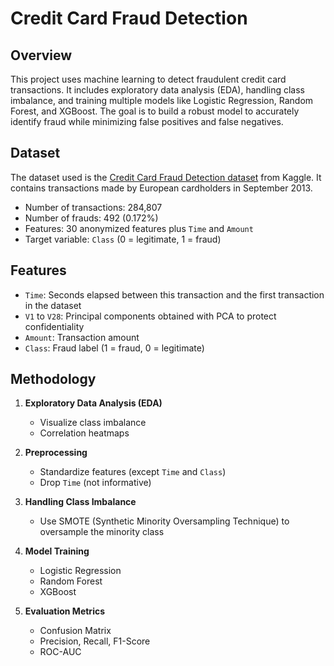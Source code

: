 # Credit Card Fraud Detection

## Overview
This project uses machine learning to detect fraudulent credit card transactions. It includes exploratory data analysis (EDA), handling class imbalance, and training multiple models like Logistic Regression, Random Forest, and XGBoost. The goal is to build a robust model to accurately identify fraud while minimizing false positives and false negatives.

## Dataset
The dataset used is the [Credit Card Fraud Detection dataset](https://www.kaggle.com/mlg-ulb/creditcardfraud) from Kaggle. It contains transactions made by European cardholders in September 2013.

- Number of transactions: 284,807
- Number of frauds: 492 (0.172%)
- Features: 30 anonymized features plus `Time` and `Amount`
- Target variable: `Class` (0 = legitimate, 1 = fraud)

## Features
- `Time`: Seconds elapsed between this transaction and the first transaction in the dataset
- `V1` to `V28`: Principal components obtained with PCA to protect confidentiality
- `Amount`: Transaction amount
- `Class`: Fraud label (1 = fraud, 0 = legitimate)

## Methodology

1. **Exploratory Data Analysis (EDA)**  
   - Visualize class imbalance  
   - Correlation heatmaps  

2. **Preprocessing**  
   - Standardize features (except `Time` and `Class`)  
   - Drop `Time` (not informative)

3. **Handling Class Imbalance**  
   - Use SMOTE (Synthetic Minority Oversampling Technique) to oversample the minority class

4. **Model Training**  
   - Logistic Regression  
   - Random Forest  
   - XGBoost  

5. **Evaluation Metrics**  
   - Confusion Matrix  
   - Precision, Recall, F1-Score  
   - ROC-AUC


